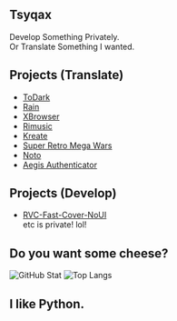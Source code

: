 ## Tsyqax  
Develop Something Privately.  
Or Translate Something I wanted.

## Projects (Translate)  
- [ToDark](https://github.com/darkmoonight/Zest)
- [Rain](https://github.com/darkmoonight/Rain)
- [XBrowser](https://en.xbext.com/thanks/index.html)
- [Rimusic](https://github.com/fast4x/RiMusic)
- [Kreate](https://github.com/knighthat/Kreate)
- [Super Retro Mega Wars](https://github.com/retrowars/retrowars)
- [Noto](https://github.com/alialbaali/Noto)
- [Aegis Authenticator](https://github.com/beemdevelopment/Aegis)

## Projects (Develop)
- [RVC-Fast-Cover-NoUI](https://github.com/tsyqax/RVC-Fast-Cover-NoUI)  
etc is private! lol!


## Do you want some cheese? 
![GitHub Stat](https://github-readme-stats.vercel.app/api?username=tsyqax&show_icons=true&theme=radical)
![Top Langs](https://github-readme-stats.vercel.app/api/top-langs/?username=tsyqax&show_icons=true&theme=radical)

## I like Python.
